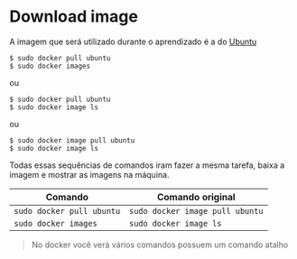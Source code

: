 # Download image
A imagem que será utilizado durante o aprendizado é a do [Ubuntu](https://hub.docker.com/_/ubuntu)  

```shell
$ sudo docker pull ubuntu
$ sudo docker images
```

ou

```shell
$ sudo docker pull ubuntu
$ sudo docker image ls
```

ou

```shell
$ sudo docker image pull ubuntu
$ sudo docker image ls
```

Todas essas sequências de comandos iram fazer a mesma tarefa, baixa a imagem e mostrar as imagens na máquina.  

| Comando                   | Comando original                |
| ------------------------- | ------------------------------- |
| `sudo docker pull ubuntu` | `sudo docker image pull ubuntu` |
| `sudo docker images`      | `sudo docker image ls`          |

> No docker você verá vários comandos possuem um comando atalho
